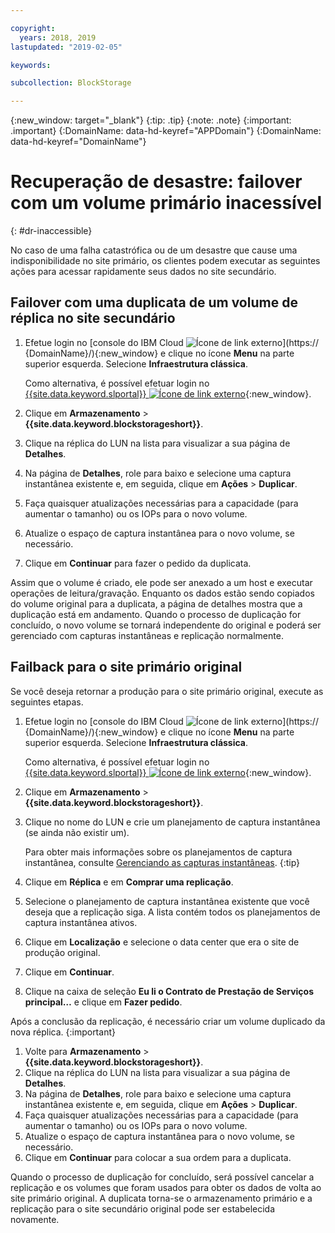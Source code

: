 ```yaml
---

copyright:
  years: 2018, 2019
lastupdated: "2019-02-05"

keywords:

subcollection: BlockStorage

---
```

{:new_window: target="_blank"}
{:tip: .tip}
{:note: .note}
{:important: .important}
{:DomainName: data-hd-keyref="APPDomain"}
{:DomainName: data-hd-keyref="DomainName"}

# Recuperação de desastre: failover com um volume primário inacessível
{: #dr-inaccessible}

No caso de uma falha catastrófica ou de um desastre que cause uma indisponibilidade no site primário, os clientes podem executar as seguintes ações para acessar rapidamente seus dados no site secundário.

## Failover com uma duplicata de um volume de réplica no site secundário

1. Efetue login no [console do IBM Cloud ![Ícone de link externo](../../icons/launch-glyph.svg "Ícone de link externo")](https://
{DomainName}/){:new_window} e clique no ícone **Menu** na parte superior esquerda. Selecione **Infraestrutura clássica**.

   Como alternativa, é possível efetuar login no [{{site.data.keyword.slportal}} ![Ícone de link externo](../../icons/launch-glyph.svg "Ícone de link externo")](https://control.softlayer.com/){:new_window}.
2. Clique em **Armazenamento** > **{{site.data.keyword.blockstorageshort}}**.
3. Clique na réplica do LUN na lista para visualizar a sua página de **Detalhes**.
4. Na página de **Detalhes**, role para baixo e selecione uma captura instantânea existente e, em seguida, clique em **Ações** > **Duplicar**.
5. Faça quaisquer atualizações necessárias para a capacidade (para aumentar o tamanho) ou os IOPs para o novo volume.
6. Atualize o espaço de captura instantânea para o novo volume, se necessário.
7. Clique em **Continuar** para fazer o pedido da duplicata.

Assim que o volume é criado, ele pode ser anexado a um host e executar operações de leitura/gravação. Enquanto os dados estão sendo copiados do volume original para a duplicata, a página de detalhes mostra que a duplicação está em andamento. Quando o processo de duplicação for concluído, o novo volume se tornará independente do original e poderá ser gerenciado com capturas instantâneas e replicação normalmente.

## Failback para o site primário original

Se você deseja retornar a produção para o site primário original, execute as seguintes etapas.

1. Efetue login no [console do IBM Cloud ![Ícone de link externo](../../icons/launch-glyph.svg "Ícone de link externo")](https://
{DomainName}/){:new_window} e clique no ícone **Menu** na parte superior esquerda. Selecione **Infraestrutura clássica**.

   Como alternativa, é possível efetuar login no [{{site.data.keyword.slportal}} ![Ícone de link externo](../../icons/launch-glyph.svg "Ícone de link externo")](https://control.softlayer.com/){:new_window}.
2. Clique em **Armazenamento** > **{{site.data.keyword.blockstorageshort}}**.
3. Clique no nome do LUN e crie um planejamento de captura instantânea (se ainda não existir um).

   Para obter mais informações sobre os planejamentos de captura instantânea, consulte [Gerenciando as capturas instantâneas](/docs/infrastructure/BlockStorage?topic=BlockStorage-managingSnapshots#addingschedule).
   {:tip}
4. Clique em **Réplica** e em **Comprar uma replicação**.
5. Selecione o planejamento de captura instantânea existente que você deseja que a replicação siga. A lista contém todos os planejamentos de captura instantânea ativos.
6. Clique em **Localização** e selecione o data center que era o site de produção original.
7. Clique em **Continuar**.
8. Clique na caixa de seleção **Eu li o Contrato de Prestação de Serviços principal…** e clique em **Fazer pedido**.

Após a conclusão da replicação, é necessário criar um volume duplicado da nova réplica.
{:important}

1. Volte para **Armazenamento** > **{{site.data.keyword.blockstorageshort}}**.
2. Clique na réplica do LUN na lista para visualizar a sua página de **Detalhes**.
3. Na página de **Detalhes**, role para baixo e selecione uma captura instantânea existente e, em seguida, clique em **Ações** > **Duplicar**.
4. Faça quaisquer atualizações necessárias para a capacidade (para aumentar o tamanho) ou os IOPs para o novo volume.
5. Atualize o espaço de captura instantânea para o novo volume, se necessário.
6. Clique em **Continuar** para colocar a sua ordem para a duplicata.

Quando o processo de duplicação for concluído, será possível cancelar a replicação e os volumes que foram usados para obter os dados de volta ao site primário original. A duplicata torna-se o armazenamento primário e a replicação para o site secundário original pode ser estabelecida novamente.
